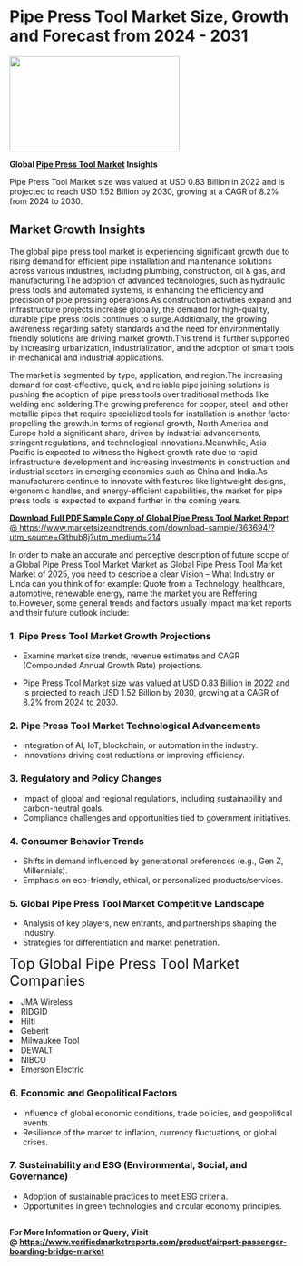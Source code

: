 <H1>Pipe Press Tool Market Size, Growth and Forecast from 2024 - 2031</H1><img class="aligncenter size-medium wp-image-584254" src="https://thirdeyenews.in/wp-content/uploads/2024/09/Global-Market-Research-300x168.jpeg" alt="" width="300" height="168" /><p><strong>Global&nbsp;<a href="https://www.marketsizeandtrends.com/download-sample/363694/?utm_source=Github8j?utm_medium=214">Pipe Press Tool Market</a> Insights</strong></p><p>Pipe Press Tool Market size was valued at USD 0.83 Billion in 2022 and is projected to reach USD 1.52 Billion by 2030, growing at a CAGR of 8.2% from 2024 to 2030.</p><p><h2>Market Growth Insights</h2> <p>The global pipe press tool market is experiencing significant growth due to rising demand for efficient pipe installation and maintenance solutions across various industries, including plumbing, construction, oil & gas, and manufacturing.The adoption of advanced technologies, such as hydraulic press tools and automated systems, is enhancing the efficiency and precision of pipe pressing operations.As construction activities expand and infrastructure projects increase globally, the demand for high-quality, durable pipe press tools continues to surge.Additionally, the growing awareness regarding safety standards and the need for environmentally friendly solutions are driving market growth.This trend is further supported by increasing urbanization, industrialization, and the adoption of smart tools in mechanical and industrial applications.<a href="sample-download-link"></a></p> <p>The market is segmented by type, application, and region.The increasing demand for cost-effective, quick, and reliable pipe joining solutions is pushing the adoption of pipe press tools over traditional methods like welding and soldering.The growing preference for copper, steel, and other metallic pipes that require specialized tools for installation is another factor propelling the growth.In terms of regional growth, North America and Europe hold a significant share, driven by industrial advancements, stringent regulations, and technological innovations.Meanwhile, Asia-Pacific is expected to witness the highest growth rate due to rapid infrastructure development and increasing investments in construction and industrial sectors in emerging economies such as China and India.As manufacturers continue to innovate with features like lightweight designs, ergonomic handles, and energy-efficient capabilities, the market for pipe press tools is expected to expand further in the coming years.<a href="get-more-link"></p><p><span class=""><strong>Download Full PDF Sample Copy of Global Pipe Press Tool Market Report</strong> @ <a href="https://www.marketsizeandtrends.com/download-sample/363694/?utm_source=Github8j?utm_medium=214" target="_blank">https://www.marketsizeandtrends.com/download-sample/363694/?utm_source=Github8j?utm_medium=214</a></span></p><p>In order to make an accurate and perceptive description of future scope of a Global&nbsp;Pipe Press Tool Market Market as Global&nbsp;Pipe Press Tool Market Market of 2025, you need to describe a clear Vision &ndash; What Industry or Linda can you think of for example: Quote from a Technology, healthcare, automotive, renewable energy, name the market you are Reffering to.However, some general trends and factors usually impact market reports and their future outlook include:</p><h3>1.&nbsp;<strong>Pipe Press Tool Market Growth Projections</strong></h3><ul><li>Examine market size trends, revenue estimates and CAGR (Compounded Annual Growth Rate) projections.</li><li><p>Pipe Press Tool Market size was valued at USD 0.83 Billion in 2022 and is projected to reach USD 1.52 Billion by 2030, growing at a CAGR of 8.2% from 2024 to 2030.</p></li></ul><h3>2.&nbsp;<strong>Pipe Press Tool Market Technological Advancements</strong></h3><ul><li>Integration of AI, IoT, blockchain, or automation in the industry.</li><li>Innovations driving cost reductions or improving efficiency.</li></ul><h3>3.&nbsp;<strong>Regulatory and Policy Changes</strong></h3><ul><li>Impact of global and regional regulations, including sustainability and carbon-neutral goals.</li><li>Compliance challenges and opportunities tied to government initiatives.</li></ul><h3>4.&nbsp;<strong>Consumer Behavior Trends</strong></h3><ul><li>Shifts in demand influenced by generational preferences (e.g., Gen Z, Millennials).</li><li>Emphasis on eco-friendly, ethical, or personalized products/services.</li></ul><h3>5.&nbsp;<strong>Global Pipe Press Tool Market Competitive Landscape</strong></h3><ul><li>Analysis of key players, new entrants, and partnerships shaping the industry.</li><li>Strategies for differentiation and market penetration.</li></ul><p data-pm-slice="1 1 []"><span style="color: inherit; font-family: inherit; font-size: 25px;">Top Global Pipe Press Tool Market Companies</span></p><div class="" data-test-id=""><p><li>JMA Wireless</li><li> RIDGID</li><li> Hilti</li><li> Geberit</li><li> Milwaukee Tool</li><li> DEWALT</li><li> NIBCO</li><li> Emerson Electric</li></p></div><h3>6.&nbsp;<strong>Economic and Geopolitical Factors</strong></h3><ul><li>Influence of global economic conditions, trade policies, and geopolitical events.</li><li>Resilience of the market to inflation, currency fluctuations, or global crises.</li></ul><h3>7.&nbsp;<strong>Sustainability and ESG (Environmental, Social, and Governance)</strong></h3><ul><li>Adoption of sustainable practices to meet ESG criteria.</li><li>Opportunities in green technologies and circular economy principles.</li></ul><h2><strong style="font-size: 14px;">For More Information or Query, Visit @&nbsp;</strong><a style="background-color: #ffffff; font-size: 14px;" href="https://www.marketsizeandtrends.com/report/pipe-press-tool-market/" target="_blank">https://www.verifiedmarketreports.com/product/airport-passenger-boarding-bridge-market</a></h2>